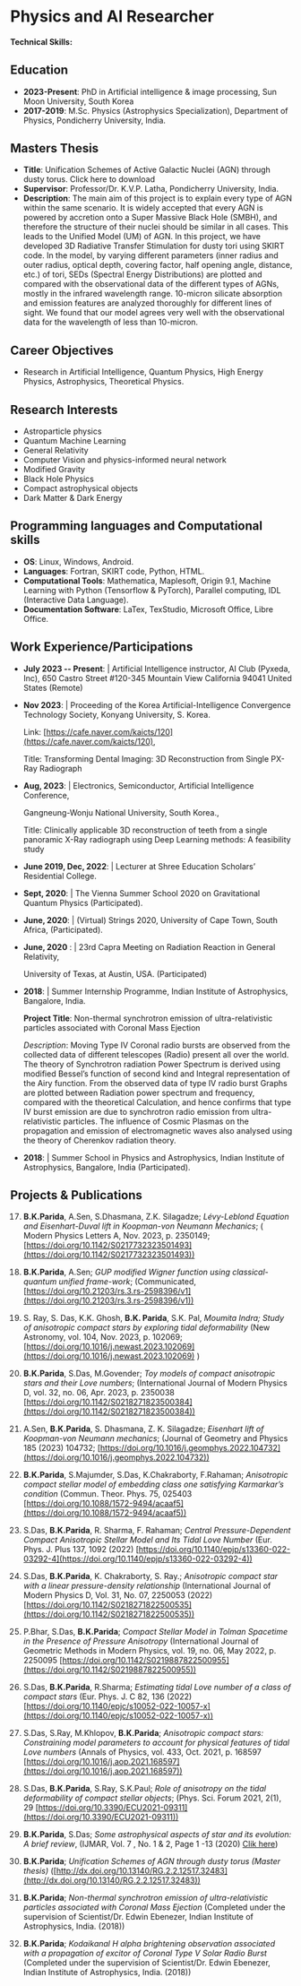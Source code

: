 # Physics and AI Researcher

#### Technical Skills: 

## Education

- **2023-Present**: PhD in Artificial intelligence & image processing, Sun Moon University, South Korea
- **2017-2019**: M.Sc. Physics (Astrophysics Specialization), Department of Physics, Pondicherry University, India.


## Masters Thesis

- **Title**: Unification Schemes of Active Galactic Nuclei (AGN) through dusty torus. Click here to download
- **Supervisor**: Professor/Dr. K.V.P. Latha, Pondicherry University, India.
- **Description**: The main aim of this project is to explain every type of AGN within the same scenario. It is widely accepted that every AGN is powered by accretion onto a Super Massive Black Hole (SMBH), and therefore the structure of their nuclei should be similar in all cases. This leads to the Unified Model (UM) of AGN. In this project, we have developed 3D Radiative Transfer Stimulation for dusty tori using SKIRT code. In the model, by varying different parameters (inner radius and outer radius, optical depth, covering factor, half opening angle, distance, etc.) of tori, SEDs (Spectral Energy Distributions) are plotted and compared with the observational data of the different types of AGNs, mostly in the infrared wavelength range. 10-micron silicate absorption and emission features are analyzed thoroughly for different lines of sight. We found that our model agrees very well with the observational data for the wavelength of less than 10-micron.

## Career Objectives

- Research in Artificial Intelligence, Quantum Physics, High Energy Physics, Astrophysics, Theoretical Physics.

## Research Interests

- Astroparticle physics
- Quantum Machine Learning
- General Relativity
- Computer Vision and physics-informed neural network
- Modified Gravity
- Black Hole Physics
- Compact astrophysical objects
- Dark Matter & Dark Energy

## Programming languages and Computational  skills

- **OS**: Linux, Windows, Android.
- **Languages**: Fortran, SKIRT code, Python, HTML.
- **Computational Tools**: Mathematica, Maplesoft, Origin 9.1, Machine Learning with Python (Tensorflow & PyTorch), Parallel computing, IDL (Interactive Data Language).
- **Documentation Software**: LaTex, TexStudio, Microsoft Office, Libre Office.

## Work Experience/Participations

- **July 2023 -- Present**: | Artificial Intelligence instructor, AI Club (Pyxeda, Inc), 650 Castro Street #120-345 Mountain View California 94041 United States (Remote)
- **Nov 2023**: | Proceeding of the Korea Artificial-Intelligence Convergence Technology Society, Konyang University, S. Korea.
  
   Link: [https://cafe.naver.com/kaicts/120](https://cafe.naver.com/kaicts/120),
  
   Title: Transforming Dental Imaging: 3D Reconstruction from Single PX- Ray Radiograph

- **Aug, 2023**: | Electronics, Semiconductor, Artificial Intelligence Conference,
  
   Gangneung-Wonju National University, South Korea.,
  
   Title: Clinically applicable 3D reconstruction of teeth from a single panoramic X-Ray radiograph using Deep
           Learning methods: A feasibility study

- **June 2019, Dec, 2022**: | Lecturer at Shree Education Scholars’ Residential College.
- **Sept, 2020**: | The Vienna Summer School 2020 on Gravitational Quantum Physics (Participated).
- **June, 2020**: | (Virtual) Strings 2020, University of Cape Town, South Africa, (Participated).
- **June, 2020** : | 23rd Capra Meeting on Radiation Reaction in General Relativity,

  University of Texas, at Austin, USA. (Participated)

- **2018**: | Summer Internship Programme, Indian Institute of Astrophysics, Bangalore, India.
  
    **Project Title**: Non-thermal synchrotron emission of ultra-relativistic particles associated with Coronal Mass
     Ejection

    *Description*: Moving Type IV Coronal radio bursts are observed from the collected data of different telescopes (Radio)
      present all over the world. The theory of Synchrotron radiation Power Spectrum is derived using modified
      Bessel’s function of second kind and Integral representation of the Airy function. From the observed data of
      type IV radio burst Graphs are plotted between Radiation power spectrum and frequency, compared with
      the theoretical Calculation, and hence confirms that type IV burst emission are due to synchrotron radio
      emission from ultra-relativistic particles. The influence of Cosmic Plasmas on the propagation and emission
      of electromagnetic waves also analysed using the theory of Cherenkov radiation theory.
  
- **2018**: |  Summer School in Physics and Astrophysics, Indian Institute of Astrophysics, Bangalore, India
              (Participated).

## Projects & Publications
17. **B.K.Parida**, A.Sen, S.Dhasmana, Z.K. Silagadze; *Lévy-Leblond Equation and Eisenhart-Duval
lift in Koopman-von Neumann Mechanics*; ( Modern Physics Letters A, Nov. 2023, p. 2350149; [https://doi.org/10.1142/S0217732323501493](https://doi.org/10.1142/S0217732323501493))

16. **B.K.Parida**, A.Sen; *GUP modified Wigner function using classical-quantum unified frame-work*; (Communicated, [https://doi.org/10.21203/rs.3.rs-2598396/v1](https://doi.org/10.21203/rs.3.rs-2598396/v1))

15. S. Ray, S. Das, K.K. Ghosh, **B.K. Parida**, S.K. Pal, *Moumita Indra; Study of anisotropic compact stars by exploring tidal deformability* (New Astronomy, vol. 104, Nov. 2023, p. 102069; [https://doi.org/10.1016/j.newast.2023.102069](https://doi.org/10.1016/j.newast.2023.102069) )

14. **B.K.Parida**, S.Das, M.Govender; *Toy models of compact anisotropic stars and their Love numbers*; (International Journal of Modern Physics D, vol. 32, no. 06, Apr. 2023, p. 2350038 [https://doi.org/10.1142/S0218271823500384](https://doi.org/10.1142/S0218271823500384))
13. A.Sen, **B.K.Parida**, S. Dhasmana, Z. K. Silagadze; *Eisenhart lift of Koopman-von Neumann mechanics*; (Journal of Geometry and Physics 185 (2023) 104732; [https://doi.org/10.1016/j.geomphys.2022.104732](https://doi.org/10.1016/j.geomphys.2022.104732))
12. **B.K.Parida**, S.Majumder, S.Das, K.Chakraborty, F.Rahaman; *Anisotropic compact stellar model of embedding class one satisfying Karmarkar’s condition* (Commun. Theor. Phys. 75, 025403 [https://doi.org/10.1088/1572-9494/acaaf5](https://doi.org/10.1088/1572-9494/acaaf5))
11. S.Das, **B.K.Parida**, R. Sharma, F. Rahaman; *Central Pressure-Dependent Compact Anisotropic Stellar Model and Its Tidal Love Number* (Eur. Phys. J. Plus 137, 1092 (2022) [https://doi.org/10.1140/epjp/s13360-022-03292-4](https://doi.org/10.1140/epjp/s13360-022-03292-4))
10. S.Das, **B.K.Parida**, K. Chakraborty, S. Ray.; *Anisotropic compact star with a linear pressure-density relationship* (International Journal of Modern Physics D, Vol. 31, No. 07, 2250053 (2022) [https://doi.org/10.1142/S0218271822500535](https://doi.org/10.1142/S0218271822500535))
9. P.Bhar, S.Das, **B.K.Parida**; *Compact Stellar Model in Tolman Spacetime in the Presence of Pressure Anisotropy* (International Journal of Geometric Methods in Modern Physics, vol. 19, no. 06, May 2022, p. 2250095 [https://doi.org/10.1142/S0219887822500955](https://doi.org/10.1142/S0219887822500955))
8. S.Das, **B.K.Parida**, R.Sharma; *Estimating tidal Love number of a class of compact stars* (Eur. Phys. J. C 82, 136 (2022) [https://doi.org/10.1140/epjc/s10052-022-10057-x](https://doi.org/10.1140/epjc/s10052-022-10057-x))
7. S.Das, S.Ray, M.Khlopov, **B.K.Parida**; *Anisotropic compact stars: Constraining model parameters to account for physical features of tidal Love numbers* (Annals of Physics, vol. 433, Oct. 2021, p. 168597 [https://doi.org/10.1016/j.aop.2021.168597](https://doi.org/10.1016/j.aop.2021.168597))
6. S.Das, **B.K.Parida**, S.Ray, S.K.Paul; *Role of anisotropy on the tidal deformability of compact stellar objects*; (Phys. Sci. Forum 2021, 2(1), 29 [https://doi.org/10.3390/ECU2021-09311](https://doi.org/10.3390/ECU2021-09311))
5. **B.K.Parida**, S.Das; *Some astrophysical aspects of star and its evolution: A brief review*, (IJMAR, Vol. 7 , No. 1 & 2, Page 1 -13 (2020) [Clik here](https://www.maldacollege.ac.in/ijmar-archive-vol7-no-12.php))
4. **B.K.Parida**; *Unification Schemes of AGN through dusty torus (Master thesis)* ([http://dx.doi.org/10.13140/RG.2.2.12517.32483](http://dx.doi.org/10.13140/RG.2.2.12517.32483))
3. **B.K.Parida**; *Non-thermal synchrotron emission of ultra-relativistic particles associated with Coronal Mass Ejection* (Completed under the supervision of Scientist/Dr. Edwin Ebenezer, Indian Institute of Astrophysics, India.  (2018))
2. **B.K.Parida**; *Kodaikanal H alpha brightening observation associated
		with a propagation of excitor of Coronal Type V Solar Radio Burst* (Completed under the supervision of Scientist/Dr. Edwin Ebenezer, Indian Institute of Astrophysics, India. (2018))



